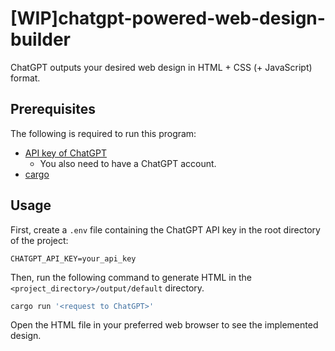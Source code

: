 # [WIP]chatgpt-powered-web-design-builder
ChatGPT outputs your desired web design in HTML + CSS (+ JavaScript) format.

## Prerequisites
The following is required to run this program:

- <a href="https://platform.openai.com/account/api-keys" target="_blank">API key of ChatGPT</a>
  - You also need to have a ChatGPT account.
- <a href="https://github.com/rust-lang/cargo" target="_blank">cargo</a>

## Usage
First, create a `.env` file containing the ChatGPT API key in the root directory of the project:
```
CHATGPT_API_KEY=your_api_key
```

Then, run the following command to generate HTML in the `<project_directory>/output/default` directory.
``` sh
cargo run '<request to ChatGPT>'
```

Open the HTML file in your preferred web browser to see the implemented design.
